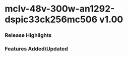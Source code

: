 # mclv-48v-300w-an1292-dspic33ck256mc506 v1.00
### Release Highlights



### Features Added\Updated



